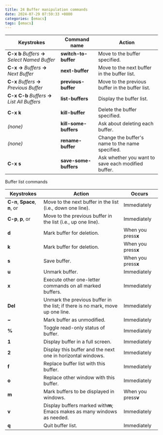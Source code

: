 ```yaml
---  
title: 24 Buffer manipulation commands  
date: 2024-07-29 07:59:33 +0800  
categories: [emacs]  
tags: [emacs]  
--- 
```

| **Keystrokes**                                   | **Command name**      | **Action**                                         |
| ------------------------------------------------ | --------------------- | -------------------------------------------------- |
| **C-x b** *Buffers* **→** *Select Named Buffer* | **switch-to-buffer**  | Move to the buffer specified.                      |
| **C-x** **→** *Buffers* **→** *Next Buffer*    | **next-buffer**       | Move to the next buffer in the buffer list.        |
| **C-x** *Buffers* **→** *Previous Buffer*       | **previous-buffer**   | Move to the previous buffer in the buffer list.    |
| **C-x C-b** *Buffers* **→** *List All Buffers*  | **list-buffers**      | Display the buffer list.                           |
| **C-x k**                                        | **kill-buffer**       | Delete the buffer specified.                       |
| *(none)*                                         | **kill-some-buffers** | Ask about deleting each buffer.                    |
| *(none)*                                         | **rename-buffer**     | Change the buffer's name to the name specified.    |
| **C-x s**                                        | **save-some-buffers** | Ask whether you want to save each modified buffer. |

Buffer list commands


| **Keystrokes**                | **Action**                                                                     | **Occurs**          |
| ----------------------------- | ------------------------------------------------------------------------------ | ------------------- |
| **C-n**, **Space**, **n**, or | Move to the next buffer in the list (i.e., down one line).                     | Immediately         |
| **C-p**, **p**, or            | Move to the previous buffer in the list (i.e., up one line).                   | Immediately         |
| **d**                         | Mark buffer for deletion.                                                      | When you press**x** |
| **k**                         | Mark buffer for deletion.                                                      | When you press**x** |
| **s**                         | Save buffer.                                                                   | When you press**x** |
| **u**                         | Unmark buffer.                                                                 | Immediately         |
| **x**                         | Execute other one-letter commands on all marked buffers.                       | Immediately         |
| **Del**                       | Unmark the previous buffer in the list; if there is no mark, move up one line. | Immediately         |
| **\~**                        | Mark buffer as unmodified.                                                     | Immediately         |
| **%**                         | Toggle read-only status of buffer.                                             | Immediately         |
| **1**                         | Display buffer in a full screen.                                               | Immediately         |
| **2**                         | Display this buffer and the next one in horizontal windows.                    | Immediately         |
| **f**                         | Replace buffer list with this buffer.                                          | Immediately         |
| **o**                         | Replace other window with this buffer.                                         | Immediately         |
| **m**                         | Mark buffers to be displayed in windows.                                       | When you press**v** |
| **v**                         | Display buffers marked with**m**; Emacs makes as many windows as needed.       | Immediately         |
| **q**                         | Quit buffer list.                                                              | Immediately         |
